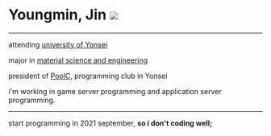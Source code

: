 # Youngmin, Jin <image src="img/me.jpg">
---

attending [university of Yonsei](https://www.yonsei.ac.kr/sc/)

major in [material science and engineering](https://mse.yonsei.ac.kr/mse/index.do)

president of [PoolC](https://poolc.org/), programming club in Yonsei

i'm working in game server programming and application server programming.

---
start programming in 2021 september, **so i don't coding well;**


<!---
jimmy0006/jimmy0006 is a ✨ special ✨ repository because its `README.md` (this file) appears on your GitHub profile.
You can click the Preview link to take a look at your changes.
--->
